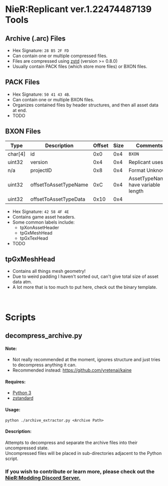 # NieR:Replicant ver.1.22474487139 Tools

## Archive (.arc) Files
* Hex Signature: `28 B5 2F FD`
* Can contain one or multiple compressed files.
* Files are compressed using [zstd](https://facebook.github.io/zstd/) (version >= 0.8.0)
* Usually contain PACK files (which store more files) or BXON files.

## PACK Files
* Hex Signature: `50 41 43 4B`.
* Can contain one or multiple BXON files.
* Organizes contained files by header structures, and then all asset data at end.
* TODO

## BXON Files
| Type | Description | Offset | Size | Comments |
| --- | --- | --- | --- | --- |
| char[4] | id | 0x0 | 0x4 | `BXON` |
| uint32 | version | 0x4 | 0x4 | Replicant uses `3` |
| n/a | projectID | 0x8 | 0x4 | Format Unknown |
| uint32 | offsetToAssetTypeName | 0xC | 0x4 | AssetTypeNames have variable length |
| uint32 | offsetToAssetTypeData | 0x10 | 0x4 |  |

* Hex Signature: `42 58 4F 4E`
* Contains game asset headers.
* Some common labels include:
	* tpXonAssetHeader
	* tpGxMeshHead
	* tpGxTexHead
* TODO

## tpGxMeshHead
* Contains all things mesh geometry!
* Due to weird padding I haven't sorted out, can't give total size of asset data atm.
* A lot more that is too much to put here, check out the binary template.
<br>

# Scripts

## decompress_archive.py

#### Note:
* Not really recommended at the moment, ignores structure and just tries to decompress anything it can.
* Recommended instead: https://github.com/yretenai/kaine

#### Requires:
* [Python 3](https://www.python.org/)
* [zstandard](https://pypi.org/project/zstandard/) 

#### Usage: 
`python ./archive_extractor.py <Archive Path>`

#### Description:
Attempts to decompress and separate the archive files into their uncompressed state. <br>
Uncompressed files will be placed in sub-directories adjacent to the Python script.

### If you wish to contribute or learn more, please check out the [NieR:Modding Discord Server.](https://discord.gg/7F76ZVv)